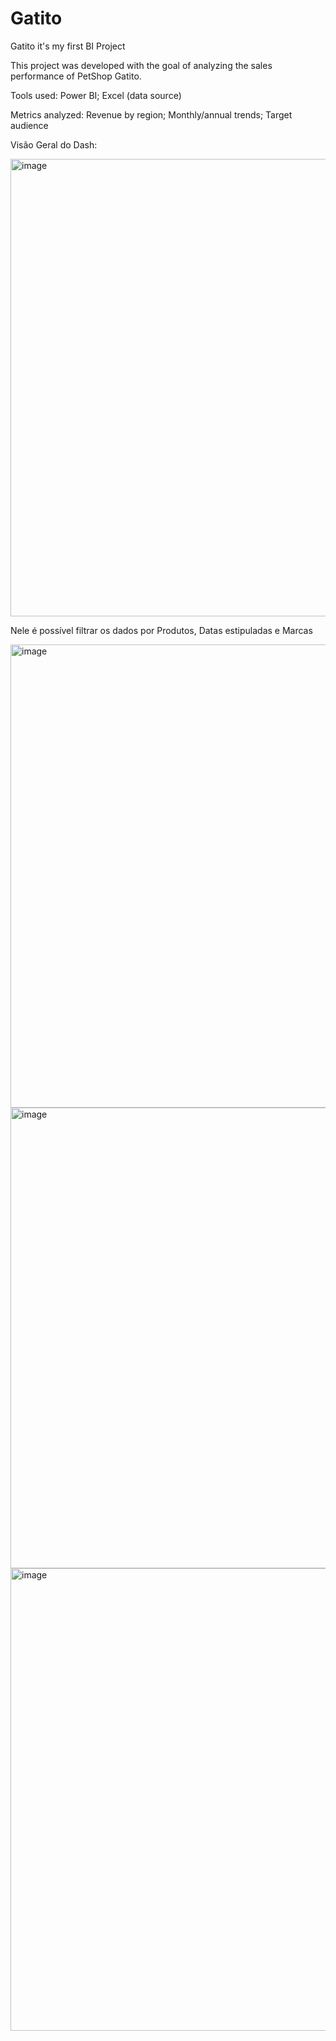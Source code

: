 # Gatito
Gatito it's my first BI Project 

This project was developed with the goal of analyzing the sales performance of PetShop Gatito.

  Tools used:
Power BI;
Excel (data source)

  Metrics analyzed:
Revenue by region;
Monthly/annual trends;
Target audience

Visão Geral do Dash:

<img width="1323" height="732" alt="image" src="https://github.com/user-attachments/assets/383f32d0-8f6c-4025-ab8b-d5d9381eeb81" />

Nele é possível filtrar os dados por Produtos, Datas estipuladas e Marcas

<img width="1322" height="741" alt="image" src="https://github.com/user-attachments/assets/f18b8a5e-ebb6-4d9d-ba44-e64efab74b3f" />

<img width="1312" height="737" alt="image" src="https://github.com/user-attachments/assets/11a61833-0879-494d-a535-f17aa46b9455" />

<img width="1322" height="740" alt="image" src="https://github.com/user-attachments/assets/caacf01e-fad1-4be4-b9aa-3120e31f9ab2" />
